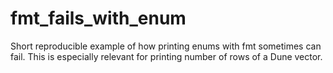# fmt_fails_with_enum
Short reproducible example of how printing enums with fmt sometimes can fail. This is especially relevant for printing number of rows of a Dune vector.
